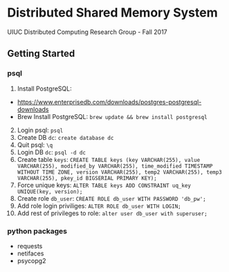 # Distributed Shared Memory System
UIUC Distributed Computing Research Group - Fall 2017

## Getting Started
### psql
1. Install PostgreSQL: 
* https://www.enterprisedb.com/downloads/postgres-postgresql-downloads
* Brew Install PostgreSQL: `brew update && brew install postgresql`
2. Login psql: `psql`
3. Create DB `dc`: `create database dc`
4. Quit psql: `\q`
5. Login DB `dc`: `psql -d dc`
6. Create table `keys`: `CREATE TABLE keys (key VARCHAR(255), value VARCHAR(255), modified_by VARCHAR(255), time_modified TIMESTAMP WITHOUT TIME ZONE, version VARCHAR(255), temp2 VARCHAR(255), temp3 VARCHAR(255), pkey_id BIGSERIAL PRIMARY KEY);`
7. Force unique keys: `ALTER TABLE keys ADD CONSTRAINT uq_key UNIQUE(key, version);`
8. Create role `db_user`: `CREATE ROLE db_user WITH PASSWORD 'db_pw';`
9. Add role login priviliges: `ALTER ROLE db_user WITH LOGIN;`
10. Add rest of privileges to role: `alter user db_user with superuser;`

### python packages
* requests
* netifaces
* psycopg2
